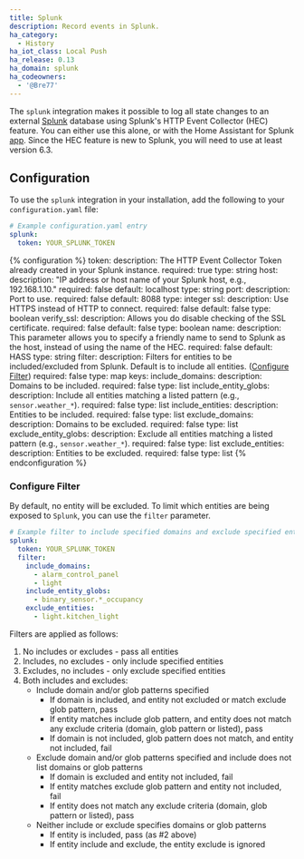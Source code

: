 ```yaml
---
title: Splunk
description: Record events in Splunk.
ha_category:
  - History
ha_iot_class: Local Push
ha_release: 0.13
ha_domain: splunk
ha_codeowners:
  - '@Bre77'
---
```


The `splunk` integration makes it possible to log all state changes to an external [Splunk](https://splunk.com/) database using Splunk's HTTP Event Collector (HEC) feature. You can either use this alone, or with the Home Assistant for Splunk [app](https://github.com/miniconfig/splunk-homeassistant). Since the HEC feature is new to Splunk, you will need to use at least version 6.3.

## Configuration

To use the `splunk` integration in your installation, add the following to your `configuration.yaml` file:

```yaml
# Example configuration.yaml entry
splunk:
  token: YOUR_SPLUNK_TOKEN
```

{% configuration %}
token:
  description: The HTTP Event Collector Token already created in your Splunk instance.
  required: true
  type: string
host:
  description: "IP address or host name of your Splunk host, e.g., 192.168.1.10."
  required: false
  default: localhost
  type: string
port:
  description: Port to use.
  required: false
  default: 8088
  type: integer
ssl:
  description: Use HTTPS instead of HTTP to connect.
  required: false
  default: false
  type: boolean
verify_ssl:
  description: Allows you do disable checking of the SSL certificate.
  required: false
  default: false
  type: boolean
name:
  description: This parameter allows you to specify a friendly name to send to Splunk as the host, instead of using the name of the HEC.
  required: false
  default: HASS
  type: string
filter:
  description: Filters for entities to be included/excluded from Splunk. Default is to include all entities. ([Configure Filter](#configure-filter))
  required: false
  type: map
  keys:
    include_domains:
      description: Domains to be included.
      required: false
      type: list
    include_entity_globs:
      description: Include all entities matching a listed pattern (e.g., `sensor.weather_*`).
      required: false
      type: list
    include_entities:
      description: Entities to be included.
      required: false
      type: list
    exclude_domains:
      description: Domains to be excluded.
      required: false
      type: list
    exclude_entity_globs:
      description: Exclude all entities matching a listed pattern (e.g., `sensor.weather_*`).
      required: false
      type: list
    exclude_entities:
      description: Entities to be excluded.
      required: false
      type: list
{% endconfiguration %}

### Configure Filter

By default, no entity will be excluded. To limit which entities are being exposed to `Splunk`, you can use the `filter` parameter.

```yaml
# Example filter to include specified domains and exclude specified entities
splunk:
  token: YOUR_SPLUNK_TOKEN
  filter:
    include_domains:
      - alarm_control_panel
      - light
    include_entity_globs:
      - binary_sensor.*_occupancy
    exclude_entities:
      - light.kitchen_light
```

Filters are applied as follows:

1. No includes or excludes - pass all entities
2. Includes, no excludes - only include specified entities
3. Excludes, no includes - only exclude specified entities
4. Both includes and excludes:
   - Include domain and/or glob patterns specified
      - If domain is included, and entity not excluded or match exclude glob pattern, pass
      - If entity matches include glob pattern, and entity does not match any exclude criteria (domain, glob pattern or listed), pass
      - If domain is not included, glob pattern does not match, and entity not included, fail
   - Exclude domain and/or glob patterns specified and include does not list domains or glob patterns
      - If domain is excluded and entity not included, fail
      - If entity matches exclude glob pattern and entity not included, fail
      - If entity does not match any exclude criteria (domain, glob pattern or listed), pass
   - Neither include or exclude specifies domains or glob patterns
      - If entity is included, pass (as #2 above)
      - If entity include and exclude, the entity exclude is ignored
